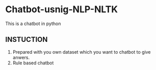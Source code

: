 # Chatbot-usnig-NLP-NLTK
This is a chatbot in python
## INSTUCTION
1. Prepared with you own dataset which you want to chatbot to give anwers.
2. Rule based chatbot

